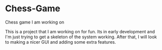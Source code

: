 # Chess-Game
Chess game I am working on
 
 
This is a project that I am working on for fun. Its in early development and 
I'm just trying to get a skeleton of the system working. After that, I will
look to making a nicer GUI and adding some extra features.
